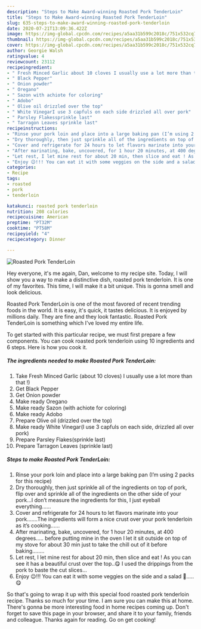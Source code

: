 ```yaml
---
description: "Steps to Make Award-winning Roasted Pork TenderLoin"
title: "Steps to Make Award-winning Roasted Pork TenderLoin"
slug: 635-steps-to-make-award-winning-roasted-pork-tenderloin
date: 2020-07-21T13:09:36.422Z
image: https://img-global.cpcdn.com/recipes/a5aa31b599c2018c/751x532cq70/roasted-pork-tenderloin-recipe-main-photo.jpg
thumbnail: https://img-global.cpcdn.com/recipes/a5aa31b599c2018c/751x532cq70/roasted-pork-tenderloin-recipe-main-photo.jpg
cover: https://img-global.cpcdn.com/recipes/a5aa31b599c2018c/751x532cq70/roasted-pork-tenderloin-recipe-main-photo.jpg
author: Georgie Walsh
ratingvalue: 4
reviewcount: 23112
recipeingredient:
- " Fresh Minced Garlic about 10 cloves I usually use a lot more than that "
- " Black Pepper"
- " Onion powder"
- " Oregano"
- " Sazon with achiote for coloring"
- " Adobo"
- " Olive oil drizzled over the top"
- " White VinegarI use 3 capfuls on each side drizzled all over pork"
- " Parsley Flakessprinkle last"
- " Tarragon Leaves sprinkle last"
recipeinstructions:
- "Rinse your pork loin and place into a large baking pan (I’m using 2 packs for this recipe)"
- "Dry thoroughly, then just sprinkle all of the ingredients on top of pork, flip over and sprinkle all of the ingredients on the other side of your pork...I don’t measure the ingredients for this, I just eyeball everything......"
- "Cover and refrigerate for 24 hours to let flavors marinate into your pork.......The ingredients will form a nice crust over your pork tenderloin as it’s cooking......"
- "After marinating, bake, uncovered, for 1 hour 20 minutes, at 400 degrees..... before putting mine in the oven I let it sit outside on top of my stove for about 30 min just to take the chill out of it before baking........"
- "Let rest, I let mine rest for about 20 min, then slice and eat ! As you can see it has a beautiful crust over the top..😋 I used the drippings from the pork to baste the cut slices..."
- "Enjoy 😉!!! You can eat it with some veggies on the side and a salad 🥗..... 😋"
categories:
- Recipe
tags:
- roasted
- pork
- tenderloin

katakunci: roasted pork tenderloin 
nutrition: 208 calories
recipecuisine: American
preptime: "PT32M"
cooktime: "PT58M"
recipeyield: "4"
recipecategory: Dinner

---
```



![Roasted Pork TenderLoin](https://img-global.cpcdn.com/recipes/a5aa31b599c2018c/751x532cq70/roasted-pork-tenderloin-recipe-main-photo.jpg)

Hey everyone, it's me again, Dan, welcome to my recipe site. Today, I will show you a way to make a distinctive dish, roasted pork tenderloin. It is one of my favorites. This time, I will make it a bit unique. This is gonna smell and look delicious.

Roasted Pork TenderLoin is one of the most favored of recent trending foods in the world. It is easy, it's quick, it tastes delicious. It is enjoyed by millions daily. They are fine and they look fantastic. Roasted Pork TenderLoin is something which I've loved my entire life.




To get started with this particular recipe, we must first prepare a few components. You can cook roasted pork tenderloin using 10 ingredients and 6 steps. Here is how you cook it.

<!--inarticleads1-->

##### The ingredients needed to make Roasted Pork TenderLoin:

1. Take  Fresh Minced Garlic (about 10 cloves) I usually use a lot more than that !)
1. Get  Black Pepper
1. Get  Onion powder
1. Make ready  Oregano
1. Make ready  Sazon (with achiote for coloring)
1. Make ready  Adobo
1. Prepare  Olive oil (drizzled over the top)
1. Make ready  White Vinegar(I use 3 capfuls on each side, drizzled all over pork)
1. Prepare  Parsley Flakes(sprinkle last)
1. Prepare  Tarragon Leaves (sprinkle last)




<!--inarticleads2-->

##### Steps to make Roasted Pork TenderLoin:

1. Rinse your pork loin and place into a large baking pan (I’m using 2 packs for this recipe)
1. Dry thoroughly, then just sprinkle all of the ingredients on top of pork, flip over and sprinkle all of the ingredients on the other side of your pork...I don’t measure the ingredients for this, I just eyeball everything......
1. Cover and refrigerate for 24 hours to let flavors marinate into your pork.......The ingredients will form a nice crust over your pork tenderloin as it’s cooking......
1. After marinating, bake, uncovered, for 1 hour 20 minutes, at 400 degrees..... before putting mine in the oven I let it sit outside on top of my stove for about 30 min just to take the chill out of it before baking........
1. Let rest, I let mine rest for about 20 min, then slice and eat ! As you can see it has a beautiful crust over the top..😋 I used the drippings from the pork to baste the cut slices...
1. Enjoy 😉!!! You can eat it with some veggies on the side and a salad 🥗..... 😋




So that's going to wrap it up with this special food roasted pork tenderloin recipe. Thanks so much for your time. I am sure you can make this at home. There's gonna be more interesting food in home recipes coming up. Don't forget to save this page in your browser, and share it to your family, friends and colleague. Thanks again for reading. Go on get cooking!
